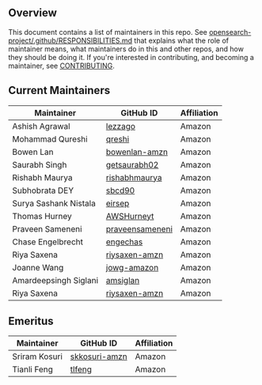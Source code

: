 ## Overview

This document contains a list of maintainers in this repo. See [opensearch-project/.github/RESPONSIBILITIES.md](https://github.com/opensearch-project/.github/blob/main/RESPONSIBILITIES.md#maintainer-responsibilities) that explains what the role of maintainer means, what maintainers do in this and other repos, and how they should be doing it. If you're interested in contributing, and becoming a maintainer, see [CONTRIBUTING](CONTRIBUTING.md).

## Current Maintainers

| Maintainer            | GitHub ID                                           | Affiliation |
|-----------------------|-----------------------------------------------------|------------|
| Ashish Agrawal        | [lezzago](https://github.com/lezzago)               | Amazon     |
| Mohammad Qureshi      | [qreshi](https://github.com/qreshi)                 | Amazon     |
| Bowen Lan             | [bowenlan-amzn](https://github.com/bowenlan-amzn)   | Amazon     |
| Saurabh Singh         | [getsaurabh02](https://github.com/getsaurabh02)     | Amazon     |
| Rishabh Maurya        | [rishabhmaurya](https://github.com/rishabhmaurya)   | Amazon     |
| Subhobrata DEY        | [sbcd90](https://github.com/sbcd90)                 | Amazon     |
| Surya Sashank Nistala | [eirsep](https://github.com/eirsep)                 | Amazon     |
| Thomas Hurney         | [AWSHurneyt](https://github.com/AWSHurneyt)         | Amazon     |
| Praveen Sameneni      | [praveensameneni](https://github.com/praveensameneni) | Amazon     |
| Chase Engelbrecht     | [engechas](https://github.com/engechas)             | Amazon     |
| Riya Saxena           | [riysaxen-amzn](https://github.com/riysaxen-amzn)   | Amazon    |
| Joanne Wang           | [jowg-amazon](https://github.com/jowg-amazon)       | Amazon    |
| Amardeepsingh Siglani | [amsiglan](https://github.com/amsiglan)             | Amazon    | 
| Riya Saxena           | [riysaxen-amzn](https://github.com/riysaxen-amzn)   | Amazon    | 

## Emeritus

| Maintainer              | GitHub ID                                   | Affiliation |
|-------------------------|---------------------------------------------| ----------- |
| Sriram Kosuri    | [skkosuri-amzn](https://github.com/skkosuri-amzn) | Amazon      |
| Tianli Feng      | [tlfeng](https://github.com/tlfeng)               | Amazon      |
